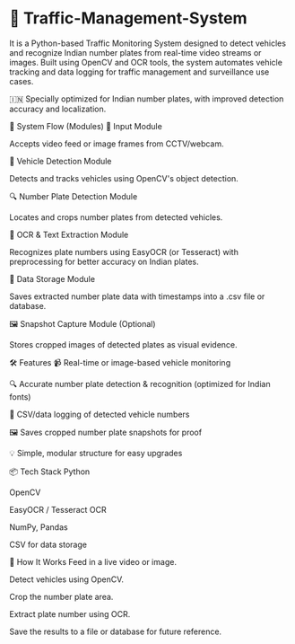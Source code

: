 # 🚦 Traffic-Management-System

It is a Python-based Traffic Monitoring System designed to detect vehicles and recognize Indian number plates from real-time video streams or images. Built using OpenCV and OCR tools, the system automates vehicle tracking and data logging for traffic management and surveillance use cases.

🇮🇳 Specially optimized for Indian number plates, with improved detection accuracy and localization.

🧩 System Flow (Modules)
🎥 Input Module

Accepts video feed or image frames from CCTV/webcam.

🚗 Vehicle Detection Module

Detects and tracks vehicles using OpenCV's object detection.

🔍 Number Plate Detection Module

Locates and crops number plates from detected vehicles.

🧠 OCR & Text Extraction Module

Recognizes plate numbers using EasyOCR (or Tesseract) with preprocessing for better accuracy on Indian plates.

💾 Data Storage Module

Saves extracted number plate data with timestamps into a .csv file or database.

🖼️ Snapshot Capture Module (Optional)

Stores cropped images of detected plates as visual evidence.

🛠️ Features
📹 Real-time or image-based vehicle monitoring

🔍 Accurate number plate detection & recognition (optimized for Indian fonts)

🧾 CSV/data logging of detected vehicle numbers

🖼️ Saves cropped number plate snapshots for proof

💡 Simple, modular structure for easy upgrades

📦 Tech Stack
Python

OpenCV

EasyOCR / Tesseract OCR

NumPy, Pandas

CSV for data storage

🚀 How It Works
Feed in a live video or image.

Detect vehicles using OpenCV.

Crop the number plate area.

Extract plate number using OCR.

Save the results to a file or database for future reference.
